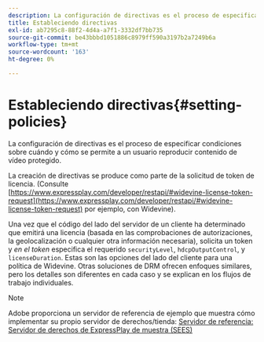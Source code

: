 ```yaml
---
description: La configuración de directivas es el proceso de especificar condiciones sobre cuándo y cómo se permite a un usuario reproducir contenido de vídeo protegido.
title: Estableciendo directivas
exl-id: ab7295c8-88f2-4d4a-a7f1-3332df7bb735
source-git-commit: be43bbbd1051886c8979ff590a3197b2a7249b6a
workflow-type: tm+mt
source-wordcount: '163'
ht-degree: 0%

---
```


# Estableciendo directivas{#setting-policies}

La configuración de directivas es el proceso de especificar condiciones sobre cuándo y cómo se permite a un usuario reproducir contenido de vídeo protegido.

La creación de directivas se produce como parte de la solicitud de token de licencia. (Consulte [https://www.expressplay.com/developer/restapi/#widevine-license-token-request](https://www.expressplay.com/developer/restapi/#widevine-license-token-request) por ejemplo, con Widevine).

Una vez que el código del lado del servidor de un cliente ha determinado que emitirá una licencia (basada en las comprobaciones de autorizaciones, la geolocalización o cualquier otra información necesaria), solicita un token y *en el token* especifica el requerido `securityLevel`, `hdcpOutputControl`, y `licenseDuration`. Estas son las opciones del lado del cliente para una política de Widevine. Otras soluciones de DRM ofrecen enfoques similares, pero los detalles son diferentes en cada caso y se explican en los flujos de trabajo individuales.

>[!NOTE]
>
>Adobe proporciona un servidor de referencia de ejemplo que muestra cómo implementar su propio servidor de derechos/tienda: [Servidor de referencia: Servidor de derechos de ExpressPlay de muestra (SEES)](../../multi-drm-workflows/feature-topics/sees-reference-server.md)
